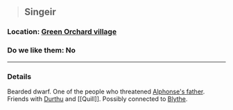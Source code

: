 >## Singeir

### Location: [Green Orchard village](../../Locations/Green%20Orchard.md)

### Do we like them: No

***

### Details

Bearded dwarf. One of the people who threatened [Alphonse's father](../PCs/Alphonse%20Steele.md#Family). Friends with [Durthu](Durthu.md) and [[Quill]]. Possibly connected to [Blythe](Blythe.md). 